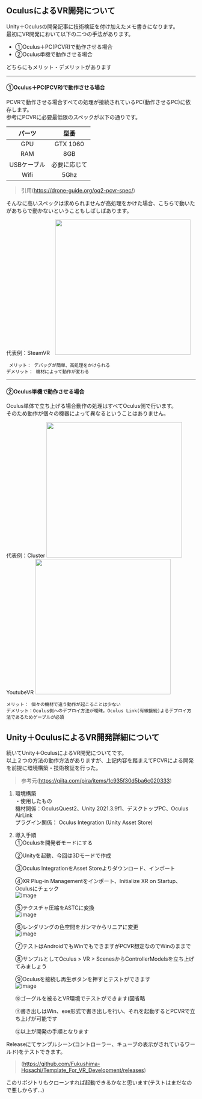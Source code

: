 
## OculusによるVR開発について

Unity＋Oculusの開発記事に技術検証を付け加えたメモ書きになります。<br>
最初にVR開発において以下の二つの手法があります。

* ①Oculus＋PC(PCVR)で動作させる場合<br>
* ②Oculus単機で動作させる場合<br>


どちらにもメリット・デメリットがあります

---

#### ①Oculus＋PC(PCVR)で動作させる場合

PCVRで動作させる場合すべての処理が接続されているPC(動作させるPC)に依存します。<br>
参考にPCVRに必要最低限のスペックが以下の通りです。

| パーツ | 型番 |
|:---:|:---:|
| GPU | GTX 1060 |
| RAM | 8GB |
| USBケーブル | 必要に応じて |
| Wifi | 5Ghz |

>引用(https://drone-guide.org/oq2-pcvr-spec/)

そんなに高いスペックは求められませんが高処理をかけた場合、こちらで動いたがあちらで動かないということもしばしばあります。<br>


代表例：SteamVR　<img src="https://user-images.githubusercontent.com/71868188/196950937-8f69f3a5-e0f8-4b58-870e-191b4965da50.png" width="360px"> 

` メリット： デバッグが簡単、高処理をかけられる`  
` デメリット： 機材によって動作が変わる `

----

#### ②Oculus単機で動作させる場合

Oculus単体で立ち上げる場合動作の処理はすべてOculus側で行います。<br>
そのため動作が個々の機器によって異なるということはありません。<br>


代表例：Cluster
<img src="https://user-images.githubusercontent.com/71868188/196956041-6af08fd1-9546-47bc-85c3-842d53d4f0e1.png" width="360px">  
YoutubeVR
<img src="https://user-images.githubusercontent.com/71868188/196956492-6f98f2ed-32df-4ca0-801e-b40ae075ff91.png" width="360px">

` メリット： 個々の機材で違う動作が起こることは少ない `  
` デメリット：Oculus側へのデプロイ方法が曖昧。Oculus Link(有線接続)よるデプロイ方法であるためゲーブルが必須 `




## Unity＋OculusによるVR開発詳細について

続いてUnity＋OculusによるVR開発についてです。<br>
以上２つの方法の動作方法がありますが、上記内容を踏まえてPCVRによる開発を前提に環境構築・技術検証を行った。

>参考元(https://qiita.com/pira/items/1c935f30d5ba6c020333)

1. 環境構築  
 ・使用したもの  
   機材関係：OculusQuest2、Unity 2021.3.9f1、デスクトップPC、Oculus AirLink  
   プラグイン関係： Oculus Integration (Unity Asset Store)

2. 導入手順  
   ①Oculusを開発者モードにする  
   
   ②Unityを起動、今回は3Dモードで作成  
   
   ③Oculus IntegrationをAsset Storeよりダウンロード、インポート 
   
   ④XR Plug-in Managementをインポート、Initialize XR on Startup、Oculusにチェック  
   ![image](https://user-images.githubusercontent.com/71868188/196980515-ff505417-83c4-40e2-90f5-111bb1290f0b.png)  
   
   ⑤テクスチャ圧縮をASTCに変換  
   ![image](https://user-images.githubusercontent.com/71868188/196981804-0a485d4f-4a1d-4222-a263-7aea6cb155b8.png)  
   
   ⑥レンダリングの色空間をガンマからリニアに変更  
   ![image](https://user-images.githubusercontent.com/71868188/196982149-0affdde9-9334-4841-804e-f242e63a7796.png)  
   
   ⑦テストはAndroidでもWinでもできますがPCVR想定なのでWinのままで  
   
   ⑧サンプルとしてOculus > VR > ScenesからControllerModelsを立ち上げてみましょう  
   
   ⑨Oculusを接続し再生ボタンを押すとテストができます  
   ![image](https://user-images.githubusercontent.com/71868188/196985255-99ff8f30-b534-4b16-81d2-f0a40b35335e.png)  
   
   ⑩ゴーグルを被るとVR環境でテストができます(図省略  
   
   ⑪書き出しはWin、exe形式で書き出しを行い、それを起動するとPCVRで立ち上げが可能です  
   
   ⑫以上が開発の手順となります  
  
Releaseにてサンプルシーン(コントローラー、キューブの表示がされているワールド)をテストできます。
>(https://github.com/Fukushima-Hosachi/Template_For_VR_Development/releases)  

このリポジトリもクローンすれば起動できるかなと思います(テストはまだなので悪しからず…)
